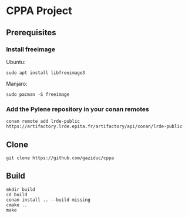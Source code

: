 # CPPA Project

## Prerequisites

### Install freeimage

Ubuntu:
```
sudo apt install libfreeimage3
```

Manjaro:

```
sudo pacman -S freeimage
```

### Add the Pylene repository in your conan remotes

```
conan remote add lrde-public https://artifactory.lrde.epita.fr/artifactory/api/conan/lrde-public
```

## Clone

```
git clone https://github.com/gaziduc/cppa
```

## Build

```
mkdir build
cd build
conan install .. --build missing
cmake ..
make
```
